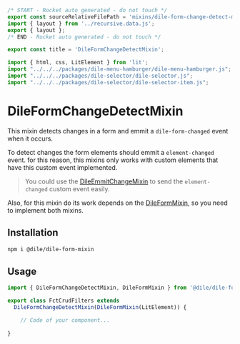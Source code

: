```js server
/* START - Rocket auto generated - do not touch */
export const sourceRelativeFilePath = 'mixins/dile-form-change-detect-mixin.rocket.md';
import { layout } from '../recursive.data.js';
export { layout };
/* END - Rocket auto generated - do not touch */

export const title = 'DileFormChangeDetectMixin';
```

```js script
import { html, css, LitElement } from 'lit'; 
import "../../../packages/dile-menu-hamburger/dile-menu-hamburger.js";
import "../../../packages/dile-selector/dile-selector.js";
import "../../../packages/dile-selector/dile-selector-item.js";
```

# DileFormChangeDetectMixin

This mixin detects changes in a form and emmit a ```dile-form-changed``` event when it occurs.

To detect changes the form elements should emmit a ```element-changed``` event. for this reason, this mixins only works with custom elements that have this custom event implemented.

> You could use the [DileEmmitChangeMixin](/mixins/dile-emmit-change-mixin) to send the ```element-changed``` custom event easily.

Also, for this mixin do its work depends on the [DileFormMixin](/mixins/dile-form-mixin), so you need to implement both mixins.

## Installation

```bash
npm i @dile/dile-form-mixin
```

## Usage

```javascript
import { DileFormChangeDetectMixin, DileFormMixin } from '@dile/dile-form-mixin';

export class FctCrudFilters extends 
  DileFormChangeDetectMixin(DileFormMixin(LitElement)) {

    // Code of your component...
    
}
```
